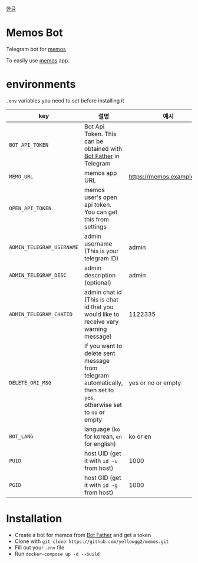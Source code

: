 [한글](README.ko.md)

# Memos Bot

Telegram bot for [memos](https://github.com/usememos/memos)

To easily use [memos](https://github.com/usememos/memos) app.

# environments

`.env` variables you need to set before installing it

| key                       | 설명                                                                                                              | 예시                      |
| ------------------------- | ----------------------------------------------------------------------------------------------------------------- | ------------------------- |
| `BOT_API_TOKEN`           | Bot Api Token. This can be obtained with [Bot Father](https://t.me/botfather) in Telegram                         |                           |
| `MEMO_URL`                | memos app URL                                                                                                     | https://memos.example.com |
| `OPEN_API_TOKEN`          | memos user's open api token. You can get this from settings                                                       |                           |
| `ADMIN_TELEGRAM_USERNAME` | admin username (This is your telegram ID)                                                                         | admin                     |
| `ADMIN_TELEGRAM_DESC`     | admin description (optional)                                                                                      | admin                     |
| `ADMIN_TELEGRAM_CHATID`   | admin chat id (This is chat id that you would like to receive vary warning message)                               | 1122335                   |
| `DELETE_ORI_MSG`          | If you want to delete sent message from telegram automatically, then set to `yes`, otherwise set to `no` or empty | yes or no or empty        |
| `BOT_LANG`                | language (`ko` for korean, `en` for english)                                                                      | ko or en                  |
| `PUID`                    | host UID (get it with `id -u` from host)                                                                          | 1000                      |
| `PGID`                    | host GID (get it with `id -g` from host)                                                                          | 1000                      |

# Installation

- Create a bot for memos from [Bot Father](https://t.me/botfather) and get a token
- Clone with `git clone https://github.com/yellowgg2/memos.git`
- Fill out your `.env` file
- Run `docker-compose up -d --build`
